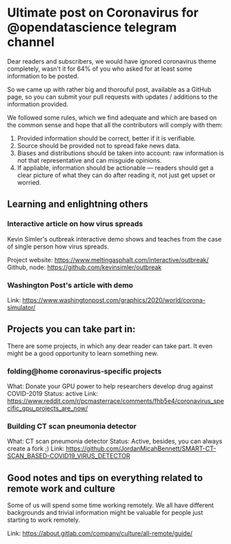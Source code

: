 # Ultimate post on Coronavirus for @opendatascience telegram channel 

Dear readers and subscribers, we would have ignored coronavirus theme completely, wasn't it for 64% of you who asked for at least some information to be posted.

So we came up with rather big and thorouful post, available as a GitHub page, so you can submit your pull requests with updates / additions to the information provided.

We followed some rules, which we find adequate and which are based on the common sense and hope that all the contributors will comply with them:

1. Provided information should be correct, better if it is verifiable.
2. Source should be provided not to spread fake news data.
3. Biases and distributions should be taken into account: raw information is not that representative and can misguide opinions.
4. If appliable, information should be actionable — readers should get a clear picture of what they can do after reading it, not just get upset or worried.

## Learning and enlightning others

### Interactive article on how virus spreads

Kevin Simler's outbreak interactive demo shows and teaches from the case of single person how virus spreads.

Project website: https://www.meltingasphalt.com/interactive/outbreak/
Github, node: https://github.com/kevinsimler/outbreak


### Washington Post's article with demo

Link: https://www.washingtonpost.com/graphics/2020/world/corona-simulator/

## Projects you can take part in:

There are some projects, in which any dear reader can take part. It even might be a good opportunity to learn something new.

### folding@home coronavirus-specific projects

What: Donate your GPU power to help researchers develop drug against COVID-2019
Status: active
Link: https://www.reddit.com/r/pcmasterrace/comments/fhb5e4/coronavirus_specific_gpu_projects_are_now/

### Building CT scan pneumonia detector

What: CT scan pneumonia detector
Status: Active, besides, you can always create a fork ;)
Link: https://github.com/JordanMicahBennett/SMART-CT-SCAN_BASED-COVID19_VIRUS_DETECTOR

## Good notes and tips on everything related to remote work and culture

Some of us will spend some time working remotely. We all have different backgrounds and trivial information might be valuable for people just starting to work remotely.

Link: https://about.gitlab.com/company/culture/all-remote/guide/


